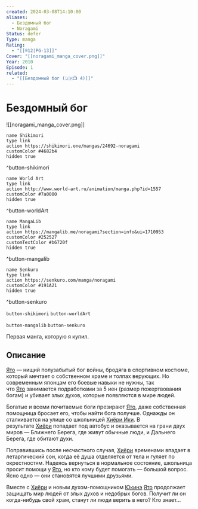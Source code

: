 ```yaml
---
created: 2024-03-08T14:10:00
aliases:
  - Бездомный бог
  - Noragami
Status: defer
Type: manga
Rating:
  - "[[®️12|PG-13]]"
Cover: "[[noragami_manga_cover.png]]"
Year: 2010
Episode: 1
related:
  - "[[Бездомный бог (🇯🇵📺 4)]]"
---
```


# Бездомный бог

![[noragami_manga_cover.png]]


```button
name Shikimori
type link
action https://shikimori.one/mangas/24692-noragami
customColor #4682b4
hidden true
```
^button-shikimori

```button
name World Art
type link
action http://www.world-art.ru/animation/manga.php?id=1557
customColor #7a0000
hidden true
```
^button-worldArt

```button
name MangaLib
type link
action https://mangalib.me/noragami?section=info&ui=1710953
customColor #252527
customTextColor #b6720f
hidden true
```
^button-mangalib

```button
name Senkuro
type link
action https://senkuro.com/manga/noragami
customColor #191A21
hidden true
```
^button-senkuro

`button-shikimori` `button-worldArt`

`button-mangalib` `button-senkuro`

Первая манга, которую я купил.


## Описание

[Ято](https://shikimori.one/characters/84677-yato) — нищий полузабытый бог войны, бродяга в спортивном костюме, который мечтает о собственном храме и толпах верующих. Но современным японцам его боевые навыки не нужны, так что [Ято](https://shikimori.one/characters/84677-yato) занимается подработками за 5 иен (размер пожертвования богам) и убивает злых духов, которые появляются в мире людей.

Богатые и всеми почитаемые боги презирают [Ято](https://shikimori.one/characters/84677-yato), даже собственная помощница бросает его, чтобы найти бога получше. Однажды он сталкивается на улице со школьницей [Хиёри Ики](https://shikimori.one/characters/84679-hiyori-iki). В результате [Хиёри](https://shikimori.one/characters/84679-hiyori-iki) попадает под автобус и оказывается на грани двух миров — Ближнего Берега, где живут обычные люди, и Дальнего Берега, где обитают духи.

Поправившись после несчастного случая, [Хиёри](https://shikimori.one/characters/84679-hiyori-iki) временами впадает в летаргический сон, когда её душа отделяется от тела и гуляет по окрестностям. Надеясь вернуться в нормальное состояние, школьница просит помощи у [Ято](https://shikimori.one/characters/84677-yato), но кто кому будет помогать — большой вопрос. Ясно одно — они становятся лучшими друзьями.

Вместе с [Хиёри](https://shikimori.one/characters/84679-hiyori-iki) и новым духом-помощником [Юкинэ](https://shikimori.one/characters/84681-yukine) [Ято](https://shikimori.one/characters/84677-yato) продолжает защищать мир людей от злых духов и недобрых богов. Получит ли он когда-нибудь свой храм, станут ли люди верить в него? Кто знает...
